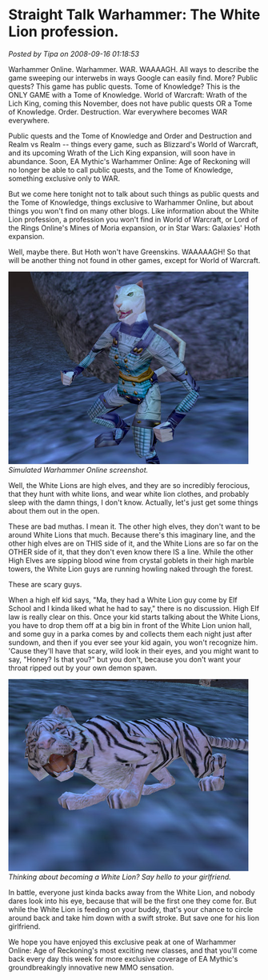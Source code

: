 # Straight Talk Warhammer: The White Lion profession.

*Posted by Tipa on 2008-09-16 01:18:53*

Warhammer Online. Warhammer. WAR. WAAAAGH. All ways to describe the game sweeping our interwebs in ways Google can easily find. More? Public quests? This game has public quests. Tome of Knowledge? This is the ONLY GAME with a Tome of Knowledge. World of Warcraft: Wrath of the Lich King, coming this November, does not have public quests OR a Tome of Knowledge. Order. Destruction. War everywhere becomes WAR everywhere.

Public quests and the Tome of Knowledge and Order and Destruction and Realm vs Realm -- things every game, such as Blizzard's World of Warcraft, and its upcoming Wrath of the Lich King expansion, will soon have in abundance. Soon, EA Mythic's Warhammer Online: Age of Reckoning will no longer be able to call public quests, and the Tome of Knowledge, something exclusive only to WAR.

But we come here tonight not to talk about such things as public quests and the Tome of Knowledge, things exclusive to Warhammer Online, but about things you won't find on many other blogs. Like information about the White Lion profession, a profession you won't find in World of Warcraft, or Lord of the Rings Online's Mines of Moria expansion, or in Star Wars: Galaxies' Hoth expansion.

Well, maybe there. But Hoth won't have Greenskins. WAAAAAGH! So that will be another thing not found in other games, except for World of Warcraft.

![](../../../uploads/2008/09/eqgame-2008-09-16-00-45-54-28.jpg "eqgame-2008-09-16-00-45-54-28")  
*Simulated Warhammer Online screenshot.*

Well, the White Lions are high elves, and they are so incredibly ferocious, that they hunt with white lions, and wear white lion clothes, and probably sleep with the damn things, I don't know. Actually, let's just get some things about them out in the open.

These are bad muthas. I mean it. The other high elves, they don't want to be around White Lions that much. Because there's this imaginary line, and the other high elves are on THIS side of it, and the White Lions are so far on the OTHER side of it, that they don't even know there IS a line. While the other High Elves are sipping blood wine from crystal goblets in their high marble towers, the White Lion guys are running howling naked through the forest.

These are scary guys.

When a high elf kid says, "Ma, they had a White Lion guy come by Elf School and I kinda liked what he had to say," there is no discussion. High Elf law is really clear on this. Once your kid starts talking about the White Lions, you have to drop them off at a big bin in front of the White Lion union hall, and some guy in a parka comes by and collects them each night just after sundown, and then if you ever see your kid again, you won't recognize him. 'Cause they'll have that scary, wild look in their eyes, and you might want to say, "Honey? Is that you?" but you don't, because you don't want your throat ripped out by your own demon spawn.

![](../../../uploads/2008/09/eqgame-2008-09-16-00-45-00-79.jpg "eqgame-2008-09-16-00-45-00-79")  
*Thinking about becoming a White Lion? Say hello to your girlfriend.*

In battle, everyone just kinda backs away from the White Lion, and nobody dares look into his eye, because that will be the first one they come for. But while the White Lion is feeding on your buddy, that's your chance to circle around back and take him down with a swift stroke. But save one for his lion girlfriend.

We hope you have enjoyed this exclusive peak at one of Warhammer Online: Age of Reckoning's most exciting new classes, and that you'll come back every day this week for more exclusive coverage of EA Mythic's groundbreakingly innovative new MMO sensation.

